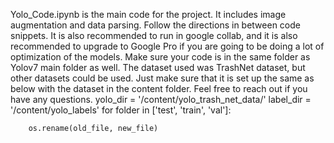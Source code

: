 Yolo_Code.ipynb is the main  code for the project. It includes image augmentation and data parsing. Follow the directions in between code snippets. It is also recommended to  run in google collab, and it is also recommended to upgrade to Google Pro if you are going to be doing a lot of optimization of the models. Make sure your code is in the same folder as Yolov7 main folder as well. The dataset used was TrashNet dataset, but other datasets could be used. Just make sure that it is set up the same as below with the dataset in the content folder. Feel free to reach out if you have any questions.
yolo_dir = '/content/yolo_trash_net_data/'
label_dir = '/content/yolo_labels'
for folder in ['test', 'train', 'val']:

        os.rename(old_file, new_file)
